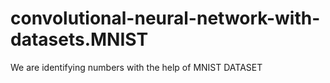# convolutional-neural-network-with-datasets.MNIST
We are identifying numbers with the help of MNIST DATASET
